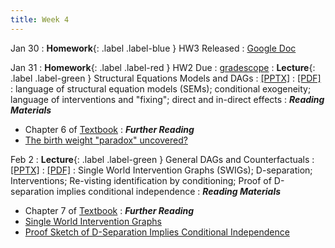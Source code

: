 ```yaml
---
title: Week 4
---
```

Jan 30
: **Homework**{: .label .label-blue } HW3 Released
  : [Google Doc](https://docs.google.com/document/d/1ZCzZj3mwQ7KcPFG6PgFhqDd2cuNatWnOBgfW8SYfk6w/edit?usp=sharing)

Jan 31
: **Homework**{: .label .label-red } HW2 Due
  : [gradescope](https://www.gradescope.com/courses/486969/)
: **Lecture**{: .label .label-green } Structural Equations Models and DAGs
  : [[PPTX]](https://github.com/stanford-msande228/winter23/raw/main/MSANDE228_Lecture7_Structural_Equation_Models.pptx)
  : [[PDF]](https://github.com/stanford-msande228/winter23/raw/main/MSANDE228_Lecture7_Structural_Equation_Models.pdf)
: language of structural equation models (SEMs); conditional exogeneity; language of interventions and "fixing"; direct and in-direct effects
: ***Reading Materials***
- Chapter 6 of [Textbook](https://canvas.stanford.edu/courses/168439/files/folder/Readings)
: ***Further Reading***
- [The birth weight "paradox" uncovered?](https://pubmed.ncbi.nlm.nih.gov/16931543/)

Feb 2
: **Lecture**{: .label .label-green } General DAGs and Counterfactuals
  : [[PPTX]](https://github.com/stanford-msande228/winter23/raw/main/MSANDE228_Lecture8_DAGs.pptx)
  : [[PDF]](https://github.com/stanford-msande228/winter23/raw/main/MSANDE228_Lecture8_DAGs.pdf)
: Single World Intervention Graphs (SWIGs); D-separation; Interventions; Re-visting identification by conditioning; Proof of D-separation implies conditional independence
: ***Reading Materials***
- Chapter 7 of [Textbook](https://canvas.stanford.edu/courses/168439/files/folder/Readings)
: ***Further Reading***
- [Single World Intervention Graphs](https://csss.uw.edu/files/working-papers/2013/wp128.pdf)
- [Proof Sketch of D-Separation Implies Conditional Independence](https://cse.hkust.edu.hk/bnbook/pdf/l03.h.pdf)
